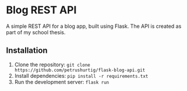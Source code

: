 # Blog REST API

 A simple REST API for a blog app, built using Flask. The API is created as part of my school thesis.

 ## Installation

1. Clone the repository: `git clone https://github.com/petrushurtig/flask-blog-api.git`
2. Install dependencies: `pip install -r requirements.txt`
3. Run the development server: `flask run`
 

